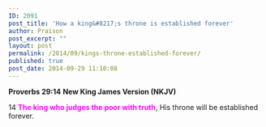 ```yaml
---
ID: 2091
post_title: 'How a king&#8217;s throne is established forever'
author: Praison
post_excerpt: ""
layout: post
permalink: /2014/09/kings-throne-established-forever/
published: true
post_date: 2014-09-29 11:10:08
---
```

<strong>Proverbs 29:14</strong>
<strong> New King James Version (NKJV)</strong>

14 <span style="color: #ff00ff;"><strong>The king who judges the poor with truth</strong></span>,
His throne will be established forever.